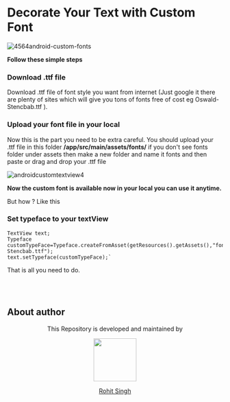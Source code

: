 # **Decorate Your Text with Custom Font**

![4564android-custom-fonts](https://user-images.githubusercontent.com/11274840/30446253-6ce568a8-993d-11e7-82db-97fd7ca6bdf7.jpg)




**Follow these simple steps**

### **Download .ttf file** 
Download .ttf file of  font style you want from internet (Just google it there are plenty of sites which will give you tons of fonts free of cost eg Oswald-Stencbab.ttf ).

### **Upload your font file in your local**
Now this is the part you need to be extra careful. You should upload your .ttf file in this folder
**/app/src/main/assets/fonts/**
if you don't see fonts folder under assets then make a new folder and name it fonts and then paste or drag and drop your .ttf file 

![androidcustomtextview4](https://user-images.githubusercontent.com/11274840/30446197-42af3d02-993d-11e7-9994-50e550c70c31.png)

**Now the custom font is available now in your local you can use it anytime.** 

But how ?
Like this 
### **Set typeface to your textView**
  
    TextView text;     
    Typeface customTypeFace=Typeface.createFromAsset(getResources().getAssets(),"fonts/Oswald-Stencbab.ttf");
    text.setTypeface(customTypeFace);`

That is all you need to do.


</br></br>
## About author
<p align="center">This Repository is developed and maintained by </p>
<p align="center">
  <a href="https://stackoverflow.com/users/4700156/rohit-singh?tab=profile"><img width="100" height="100" src="https://user-images.githubusercontent.com/11274840/30627155-38952a30-9dec-11e7-9072-a00d9a86bdb8.gif">
</p></a>
<a href="https://stackoverflow.com/users/4700156/rohit-singh?tab=profile">
<p align="center">
  Rohit Singh
</p>
</a>
